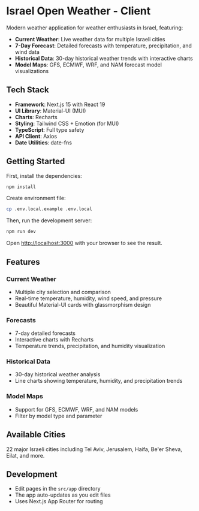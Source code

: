 # Israel Open Weather - Client

Modern weather application for weather enthusiasts in Israel, featuring:

- **Current Weather**: Live weather data for multiple Israeli cities
- **7-Day Forecast**: Detailed forecasts with temperature, precipitation, and wind data
- **Historical Data**: 30-day historical weather trends with interactive charts
- **Model Maps**: GFS, ECMWF, WRF, and NAM forecast model visualizations

## Tech Stack

- **Framework**: Next.js 15 with React 19
- **UI Library**: Material-UI (MUI)
- **Charts**: Recharts
- **Styling**: Tailwind CSS + Emotion (for MUI)
- **TypeScript**: Full type safety
- **API Client**: Axios
- **Date Utilities**: date-fns

## Getting Started

First, install the dependencies:

```bash
npm install
```

Create environment file:

```bash
cp .env.local.example .env.local
```

Then, run the development server:

```bash
npm run dev
```

Open [http://localhost:3000](http://localhost:3000) with your browser to see the result.

## Features

### Current Weather
- Multiple city selection and comparison
- Real-time temperature, humidity, wind speed, and pressure
- Beautiful Material-UI cards with glassmorphism design

### Forecasts
- 7-day detailed forecasts
- Interactive charts with Recharts
- Temperature trends, precipitation, and humidity visualization

### Historical Data
- 30-day historical weather analysis
- Line charts showing temperature, humidity, and precipitation trends

### Model Maps
- Support for GFS, ECMWF, WRF, and NAM models
- Filter by model type and parameter

## Available Cities

22 major Israeli cities including Tel Aviv, Jerusalem, Haifa, Be'er Sheva, Eilat, and more.

## Development

- Edit pages in the `src/app` directory
- The app auto-updates as you edit files
- Uses Next.js App Router for routing

